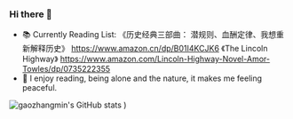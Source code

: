 ### Hi there 👋


- 📚 Currently Reading List: 《历史经典三部曲： 潜规则、血酬定律、我想重新解释历史》 https://www.amazon.cn/dp/B01I4KCJK6 《The Lincoln Highway》 https://www.amazon.com/Lincoln-Highway-Novel-Amor-Towles/dp/0735222355
- 🌴 I enjoy reading, being alone and the nature, it makes me feeling peaceful.

![gaozhangmin's GitHub stats](https://github-readme-stats.vercel.app/api?username=gaozhangmin&count_private=true&theme=tokyonight&show_icons=true)
)
